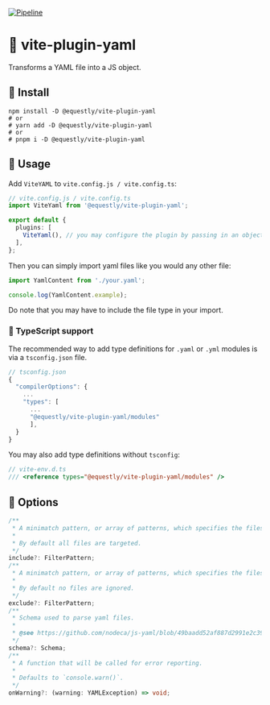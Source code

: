 [![Pipeline](https://github.com/Equestly/vite-plugin-yaml/actions/workflows/pipeline.yml/badge.svg)](https://github.com/Equestly/vite-plugin-yaml/actions/workflows/pipeline.yml)

# 🧹 vite-plugin-yaml

Transforms a YAML file into a JS object.

## 🚀 Install

```
npm install -D @equestly/vite-plugin-yaml
# or
# yarn add -D @equestly/vite-plugin-yaml
# or
# pnpm i -D @equestly/vite-plugin-yaml
```

## 🦄 Usage

Add `ViteYAML` to `vite.config.js / vite.config.ts`:

```ts
// vite.config.js / vite.config.ts
import ViteYaml from '@equestly/vite-plugin-yaml';

export default {
  plugins: [
    ViteYaml(), // you may configure the plugin by passing in an object with the options listed below
  ],
};
```

Then you can simply import yaml files like you would any other file:

```ts
import YamlContent from './your.yaml';

console.log(YamlContent.example);
```

Do note that you may have to include the file type in your import.

### 🔦 TypeScript support

The recommended way to add type definitions for `.yaml` or `.yml` modules is via a `tsconfig.json` file.

```ts
// tsconfig.json
{
  "compilerOptions": {
    ...
    "types": [
      ...
      "@equestly/vite-plugin-yaml/modules"
      ],
  }
}
```

You may also add type definitions without `tsconfig`:

```ts
// vite-env.d.ts
/// <reference types="@equestly/vite-plugin-yaml/modules" />
```

## 🐛 Options

```ts
/**
 * A minimatch pattern, or array of patterns, which specifies the files in the build the plugin should operate on.
 *
 * By default all files are targeted.
 */
include?: FilterPattern;
/**
 * A minimatch pattern, or array of patterns, which specifies the files in the build the plugin should ignore.
 *
 * By default no files are ignored.
 */
exclude?: FilterPattern;
/**
 * Schema used to parse yaml files.
 *
 * @see https://github.com/nodeca/js-yaml/blob/49baadd52af887d2991e2c39a6639baa56d6c71b/README.md#load-string---options-
 */
schema?: Schema;
/**
 * A function that will be called for error reporting.
 *
 * Defaults to `console.warn()`.
 */
onWarning?: (warning: YAMLException) => void;
```
